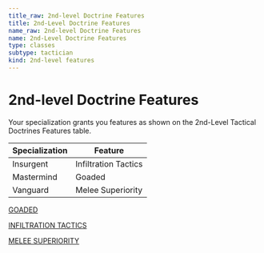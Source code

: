 ```yaml
---
title_raw: 2nd-level Doctrine Features
title: 2nd-Level Doctrine Features
name_raw: 2nd-level Doctrine Features
name: 2nd-Level Doctrine Features
type: classes
subtype: tactician
kind: 2nd-level features
---
```


# 2nd-level Doctrine Features

Your specialization grants you features as shown on the 2nd-Level Tactical Doctrines Features table.

| Specialization | Feature              |
| -------------- | -------------------- |
| Insurgent      | Infiltration Tactics |
| Mastermind     | Goaded               |
| Vanguard       | Melee Superiority    |

[GOADED](./Goaded.md)

[INFILTRATION TACTICS](./Infiltration%20Tactics.md)

[MELEE SUPERIORITY](./Melee%20Superiority.md)
